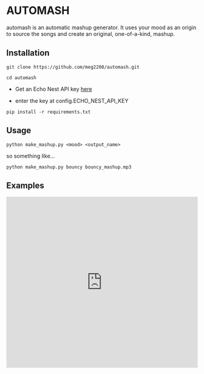 <h1>AUTOMASH</h1>

automash is an automatic mashup generator. It uses your mood as an origin to source the songs and create an original, one-of-a-kind, mashup.

<h2>Installation</h2>

`git clone https://github.com/meg2208/automash.git`

`cd automash`

- Get an Echo Nest API key <a target="_blank" href="https://developer.echonest.com/account/register">here</a>

- enter the key at config.ECHO_NEST_API_KEY

`pip install -r requirements.txt`


<h2>Usage</h2>

`python make_mashup.py <mood> <output_name>`

so something like...

`python make_mashup.py bouncy bouncy_mashup.mp3`


<h2>Examples</h2>

<iframe width="100%" height="450" scrolling="no" frameborder="no" src="https://w.soundcloud.com/player/?url=https%3A//api.soundcloud.com/tracks/142455002&amp;auto_play=false&amp;hide_related=false&amp;visual=true"></iframe>
